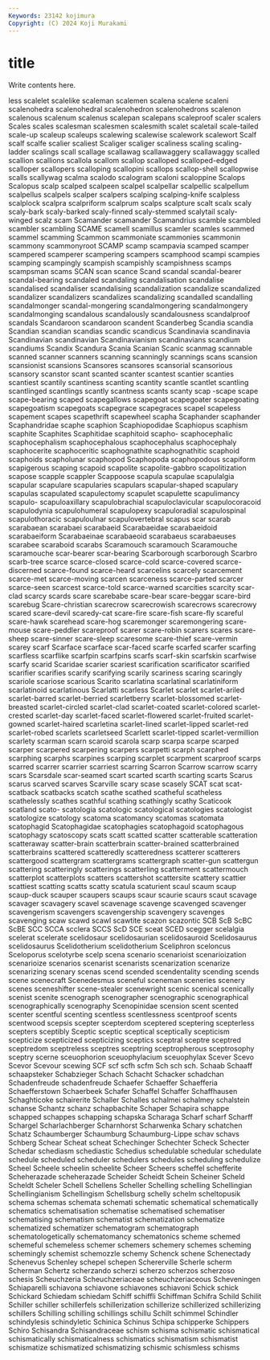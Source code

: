 ```yaml
---
Keywords: 23142 kojimura
Copyright: (C) 2024 Koji Murakami
---
```


# title

Write contents here.



less
scalelet scalelike scaleman scalemen scalena scalene scaleni scalenohedra scalenohedral scalenohedron
scalenohedrons scalenon scalenous scalenum scalenus scalepan scalepans scaleproof scaler scalers
Scales scales scalesman scalesmen scalesmith scalet scaletail scale-tailed scale-up scaleup
scaleups scalewing scalewise scalework scalewort Scalf scalf scalfe scalier scaliest
Scaliger scaliger scaliness scaling scaling-ladder scalings scall scallage scallawag scallawaggery
scallawaggy scalled scallion scallions scallola scallom scallop scalloped scalloped-edged scalloper
scallopers scalloping scallopini scallops scallop-shell scallopwise scalls scallywag scalma scalodo
scalogram scaloni scaloppine Scalops Scalopus scalp scalped scalpeen scalpel scalpellar
scalpellic scalpellum scalpellus scalpels scalper scalpers scalping scalping-knife scalpless scalplock
scalpra scalpriform scalprum scalps scalpture scalt scalx scaly scaly-bark scaly-barked
scaly-finned scaly-stemmed scalytail scaly-winged scalz scam Scamander scamander Scamandrius scamble
scambled scambler scambling SCAME scamell scamillus scamler scamles scammed scammel
scamming Scammon scammoniate scammonies scammonin scammony scammonyroot SCAMP scamp scampavia
scamped scamper scampered scamperer scampering scampers scamphood scampi scampies scamping
scampingly scampish scampishly scampishness scamps scampsman scams SCAN scan scance
Scand scandal scandal-bearer scandal-bearing scandaled scandaling scandalisation scandalise scandalised scandaliser
scandalising scandalization scandalize scandalized scandalizer scandalizers scandalizes scandalizing scandalled scandalling
scandalmonger scandal-mongering scandalmongering scandalmongery scandalmonging scandalous scandalously scandalousness scandalproof scandals
Scandaroon scandaroon scandent Scanderbeg Scandia scandia Scandian scandian scandias scandic
scandicus Scandinavia scandinavia Scandinavian scandinavian Scandinavianism scandinavians scandium scandiums Scandix
Scandura Scania Scanian Scanic scanmag scannable scanned scanner scanners scanning
scanningly scannings scans scansion scansionist scansions Scansores scansores scansorial scansorious
scansory scanstor scant scanted scanter scantest scantier scanties scantiest scantily
scantiness scanting scantity scantle scantlet scantling scantlinged scantlings scantly scantness
scants scanty scap -scape scape scape-bearing scaped scapegallows scapegoat scapegoater
scapegoating scapegoatism scapegoats scapegrace scapegraces scapel scapeless scapement scapes scapethrift
scapewheel scapha Scaphander scaphander Scaphandridae scaphe scaphion Scaphiopodidae Scaphiopus scaphism
scaphite Scaphites Scaphitidae scaphitoid scapho- scaphocephalic scaphocephalism scaphocephalous scaphocephalus scaphocephaly
scaphocerite scaphoceritic scaphognathite scaphognathitic scaphoid scaphoids scapholunar scaphopod Scaphopoda scaphopodous
scapiform scapigerous scaping scapoid scapolite scapolite-gabbro scapolitization scapose scapple scappler
Scappoose scapula scapulae scapulalgia scapular scapulare scapularies scapulars scapular-shaped scapulary
scapulas scapulated scapulectomy scapulet scapulette scapulimancy scapulo- scapuloaxillary scapulobrachial scapuloclavicular
scapulocoracoid scapulodynia scapulohumeral scapulopexy scapuloradial scapulospinal scapulothoracic scapuloulnar scapulovertebral scapus
scar scarab scarabaean scarabaei scarabaeid Scarabaeidae scarabaeidoid scarabaeiform Scarabaeinae scarabaeoid
scarabaeus scarabaeuses scarabee scaraboid scarabs Scaramouch scaramouch Scaramouche scaramouche scar-bearer
scar-bearing Scarborough scarborough Scarbro scarb-tree scarce scarce-closed scarce-cold scarce-covered scarce-discerned
scarce-found scarce-heard scarcelins scarcely scarcement scarce-met scarce-moving scarcen scarceness scarce-parted
scarcer scarce-seen scarcest scarce-told scarce-warned scarcities scarcity scar-clad scarcy scards
scare scarebabe scare-bear scare-beggar scare-bird scarebug Scare-christian scarecrow scarecrowish scarecrows
scarecrowy scared scare-devil scaredy-cat scare-fire scare-fish scare-fly scareful scare-hawk scarehead
scare-hog scaremonger scaremongering scare-mouse scare-peddler scareproof scarer scare-robin scarers scares
scare-sheep scare-sinner scare-sleep scaresome scare-thief scare-vermin scarey scarf Scarface scarface
scar-faced scarfe scarfed scarfer scarfing scarfless scarflike scarfpin scarfpins scarfs
scarf-skin scarfskin scarfwise scarfy scarid Scaridae scarier scariest scarification scarificator
scarified scarifier scarifies scarify scarifying scarily scariness scaring scaringly scariole
scariose scarious Scarito scarlatina scarlatinal scarlatiniform scarlatinoid scarlatinous Scarlatti scarless
Scarlet scarlet scarlet-ariled scarlet-barred scarlet-berried scarletberry scarlet-blossomed scarlet-breasted scarlet-circled scarlet-clad
scarlet-coated scarlet-colored scarlet-crested scarlet-day scarlet-faced scarlet-flowered scarlet-fruited scarlet-gowned scarlet-haired scarletina
scarlet-lined scarlet-lipped scarlet-red scarlet-robed scarlets scarletseed Scarlett scarlet-tipped scarlet-vermillion scarlety
scarman scarn scaroid scarola scarp scarpa scarpe scarped scarper scarpered
scarpering scarpers scarpetti scarph scarphed scarphing scarphs scarpines scarping scarplet
scarpment scarproof scarps scarred scarrer scarrier scarriest scarring Scarron Scarrow
scarrow scarry scars Scarsdale scar-seamed scart scarted scarth scarting scarts
Scarus scarus scarved scarves Scarville scary scase scasely SCAT scat
scat- scatback scatbacks scatch scathe scathed scatheful scatheless scathelessly scathes
scathful scathing scathingly scathy Scaticook scatland scato- scatologia scatologic scatological
scatologies scatologist scatologize scatology scatoma scatomancy scatomas scatomata scatophagid Scatophagidae
scatophagies scatophagoid scatophagous scatophagy scatoscopy scats scatt scatted scatter scatterable
scatteration scatteraway scatter-brain scatterbrain scatter-brained scatterbrained scatterbrains scattered scatteredly scatteredness
scatterer scatterers scattergood scattergram scattergrams scattergraph scatter-gun scattergun scattering scatteringly
scatterings scatterling scatterment scattermouch scatterplot scatterplots scatters scattershot scattersite scattery
scattier scattiest scatting scatts scatty scatula scaturient scaul scaum scaup
scaup-duck scauper scaupers scaups scaur scaurie scaurs scaut scavage scavager
scavagery scavel scavenage scavenge scavenged scavenger scavengerism scavengers scavengership scavengery
scavenges scavenging scaw scawd scawl scawtite scazon scazontic SCB ScB
ScBC ScBE SCC SCCA scclera SCCS ScD SCE sceat SCED
scegger scelalgia scelerat scelerate scelidosaur scelidosaurian scelidosauroid Scelidosaurus scelidosaurus Scelidotherium
scelidotherium Sceliphron sceloncus Sceloporus scelotyrbe scelp scena scenario scenarioist scenarioization
scenarioize scenarios scenarist scenarists scenarization scenarize scenarizing scenary scenas scend
scended scendentality scending scends scene scenecraft Scenedesmus sceneful sceneman sceneries
scenery scenes sceneshifter scene-stealer scenewright scenic scenical scenically scenist scenite
scenograph scenographer scenographic scenographical scenographically scenography Scenopinidae scension scent scented
scenter scentful scenting scentless scentlessness scentproof scents scentwood scepsis scepter
scepterdom sceptered sceptering scepterless scepters sceptibly Sceptic sceptic sceptical sceptically
scepticism scepticize scepticized scepticizing sceptics sceptral sceptre sceptred sceptredom sceptreless
sceptres sceptring sceptropherous sceptrosophy sceptry scerne sceuophorion sceuophylacium sceuophylax Scever
Scevo Scevor Scevour scewing SCF scf scfh scfm Sch sch
sch. Schaab Schaaff schaapsteker Schabzieger Schach Schacht Schacker schadchan Schadenfreude
schadenfreude Schaefer Schaeffer Schaefferia Schaefferstown Schaerbeek Schafer Schaffel Schaffer Schaffhausen
Schaghticoke schairerite Schaller Schalles schalmei schalmey schalstein schanse Schantz schanz
schapbachite Schaper Schapira schappe schapped schappes schapping schapska Scharaga Scharf
scharf Scharff Schargel Scharlachberger Scharnhorst Scharwenka Schary schatchen Schatz Schaumberger
Schaumburg Schaumburg-Lippe schav schavs Schberg Schear Scheat scheat Schechinger Schechter
Scheck Schecter Schedar schediasm schediastic Schedius schedulable schedular schedulate schedule
scheduled scheduler schedulers schedules scheduling schedulize Scheel Scheele scheelin scheelite
Scheer Scheers scheffel schefferite Scheherazade scheherazade Scheider Scheidt Schein Scheiner
Scheld Scheldt Scheler Schell Schellens Scheller Schelling schelling Schellingian Schellingianism
Schellingism Schellsburg schelly schelm scheltopusik schema schemas schemata schemati schematic
schematical schematically schematics schematisation schematise schematised schematiser schematising schematism schematist
schematization schematize schematized schematizer schematogram schematograph schematologetically schematomancy schematonics scheme
schemed schemeful schemeless schemer schemers schemery schemes scheming schemingly schemist
schemozzle schemy Schenck schene Schenectady Schenevus Schenley schepel schepen Schererville
Scherle scherm Scherman Schertz scherzando scherzi scherzo scherzos scherzoso schesis
Scheuchzeria Scheuchzeriaceae scheuchzeriaceous Scheveningen Schiaparelli schiavona schiavone schiavones schiavoni Schick
schick Schickard Schiedam schiedam Schiff schiffli Schiffman Schifra Schild Schilit
Schiller schiller schillerfels schillerization schillerize schillerized schillerizing schillers Schilling schilling
schillings schillu Schilt schimmel Schindler schindylesis schindyletic Schinica Schinus Schipa
schipperke Schippers Schiro Schisandra Schisandraceae schism schisma schismatic schismatical schismatically
schismaticalness schismatics schismatism schismatist schismatize schismatized schismatizing schismic schismless schisms

